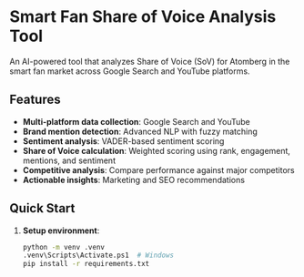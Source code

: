 # Smart Fan Share of Voice Analysis Tool

An AI-powered tool that analyzes Share of Voice (SoV) for Atomberg in the smart fan market across Google Search and YouTube platforms.

## Features

- **Multi-platform data collection**: Google Search and YouTube
- **Brand mention detection**: Advanced NLP with fuzzy matching
- **Sentiment analysis**: VADER-based sentiment scoring
- **Share of Voice calculation**: Weighted scoring using rank, engagement, mentions, and sentiment
- **Competitive analysis**: Compare performance against major competitors
- **Actionable insights**: Marketing and SEO recommendations

## Quick Start

1. **Setup environment**:
   ```bash
   python -m venv .venv
   .venv\Scripts\Activate.ps1  # Windows
   pip install -r requirements.txt